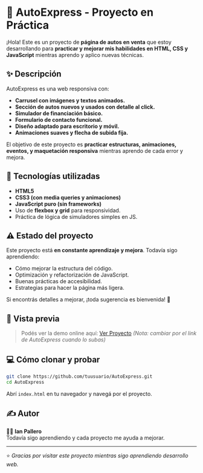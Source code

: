 # 🚗 AutoExpress - Proyecto en Práctica

¡Hola! Este es un proyecto de **página de autos en venta** que estoy desarrollando para **practicar y mejorar mis habilidades en HTML, CSS y JavaScript** mientras aprendo y aplico nuevas técnicas.

## ✨ Descripción

AutoExpress es una web responsiva con:
- **Carrusel con imágenes y textos animados.**
- **Sección de autos nuevos y usados con detalle al click.**
- **Simulador de financiación básico.**
- **Formulario de contacto funcional.**
- **Diseño adaptado para escritorio y móvil.**
- **Animaciones suaves y flecha de subida fija.**

El objetivo de este proyecto es **practicar estructuras, animaciones, eventos, y maquetación responsiva** mientras aprendo de cada error y mejora.

## 🚀 Tecnologías utilizadas

- **HTML5**
- **CSS3 (con media queries y animaciones)**
- **JavaScript puro (sin frameworks)**
- Uso de **flexbox y grid** para responsividad.
- Práctica de lógica de simuladores simples en JS.

## ⚠️ Estado del proyecto

Este proyecto está **en constante aprendizaje y mejora**. Todavía sigo aprendiendo:
- Cómo mejorar la estructura del código.
- Optimización y refactorización de JavaScript.
- Buenas prácticas de accesibilidad.
- Estrategias para hacer la página más ligera.

Si encontrás detalles a mejorar, ¡toda sugerencia es bienvenida! 🙏

## 📸 Vista previa

> Podés ver la demo online aquí: [Ver Proyecto](https://ianpallero03.github.io/Heladeria_YO/) *(Nota: cambiar por el link de AutoExpress cuando lo subas)*

## 💻 Cómo clonar y probar

```bash
git clone https://github.com/tuusuario/AutoExpress.git
cd AutoExpress
```

Abrí `index.html` en tu navegador y navegá por el proyecto.

## ✍️ Autor

👨‍💻 **Ian Pallero**  
Todavía sigo aprendiendo y cada proyecto me ayuda a mejorar.

---

⭐ *Gracias por visitar este proyecto mientras sigo aprendiendo desarrollo web.*
